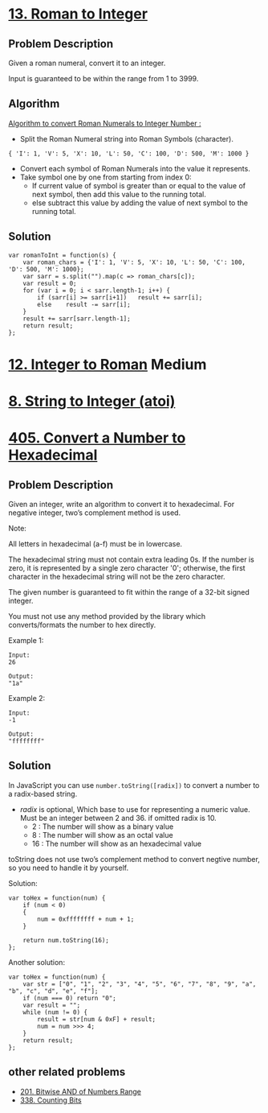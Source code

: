 # [13. Roman to Integer](https://leetcode.com/problems/roman-to-integer/description/)
## Problem Description
Given a roman numeral, convert it to an integer.

Input is guaranteed to be within the range from 1 to 3999.

## Algorithm
[Algorithm to convert Roman Numerals to Integer Number :](http://www.geeksforgeeks.org/converting-roman-numerals-decimal-lying-1-3999/)
- Split the Roman Numeral string into Roman Symbols (character).
```
{ 'I': 1, 'V': 5, 'X': 10, 'L': 50, 'C': 100, 'D': 500, 'M': 1000 }
```
- Convert each symbol of Roman Numerals into the value it represents.
- Take symbol one by one from starting from index 0:
  - If current value of symbol is greater than or equal to the value of next symbol, then add this value to the running total.
  - else subtract this value by adding the value of next symbol to the running total.

## Solution
```
var romanToInt = function(s) {
    var roman_chars = {'I': 1, 'V': 5, 'X': 10, 'L': 50, 'C': 100, 'D': 500, 'M': 1000};
    var sarr = s.split("").map(c => roman_chars[c]);
    var result = 0;
    for (var i = 0; i < sarr.length-1; i++) {
        if (sarr[i] >= sarr[i+1])   result += sarr[i];
        else    result -= sarr[i];
    }
    result += sarr[sarr.length-1];
    return result;
};
```


# [12. Integer to Roman](https://leetcode.com/problems/integer-to-roman/description/)  Medium

# [8. String to Integer (atoi)]()

# [405. Convert a Number to Hexadecimal](https://leetcode.com/problems/convert-a-number-to-hexadecimal/description/)
## Problem Description
Given an integer, write an algorithm to convert it to hexadecimal. For negative integer, two’s complement method is used.

Note:

All letters in hexadecimal (a-f) must be in lowercase.

The hexadecimal string must not contain extra leading 0s. If the number is zero, it is represented by a single zero character '0'; otherwise, the first character in the hexadecimal string will not be the zero character.

The given number is guaranteed to fit within the range of a 32-bit signed integer.

You must not use any method provided by the library which converts/formats the number to hex directly.

Example 1:
```
Input:
26

Output:
"1a"
```

Example 2:
```
Input:
-1

Output:
"ffffffff"
```

## Solution
In JavaScript you can use `number.toString([radix])` to convert a number to a radix-based string. 
- _radix_ is optional, Which base to use for representing a numeric value. Must be an integer between 2 and 36. if omitted radix is 10.
  - 2 : The number will show as a binary value
  - 8 : The number will show as an octal value
  - 16 : The number will show as an hexadecimal value
  
toString does not use two’s complement method to convert negtive number, so you need to handle it by yourself.

Solution:
```
var toHex = function(num) {
    if (num < 0)
    {
        num = 0xffffffff + num + 1;
    }

    return num.toString(16);
};
```
Another solution:
```
var toHex = function(num) {
    var str = ["0", "1", "2", "3", "4", "5", "6", "7", "8", "9", "a", "b", "c", "d", "e", "f"];
    if (num === 0) return "0";
    var result = "";
    while (num != 0) {
        result = str[num & 0xF] + result;
        num = num >>> 4;
    }
    return result;
};
```
## other related problems
- [201. Bitwise AND of Numbers Range](https://leetcode.com/problems/bitwise-and-of-numbers-range/description/)
- [338. Counting Bits](https://leetcode.com/problems/counting-bits/description/)
